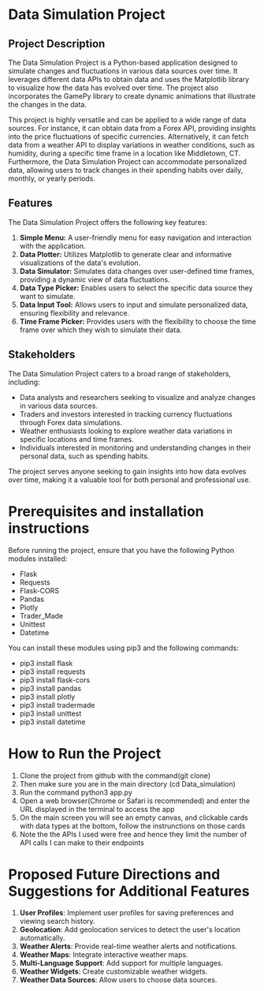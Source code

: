 # Data Simulation Project

## Project Description

The Data Simulation Project is a Python-based application designed to simulate changes and fluctuations in various data sources over time. It leverages different data APIs to obtain data and uses the Matplotlib library to visualize how the data has evolved over time. The project also incorporates the GamePy library to create dynamic animations that illustrate the changes in the data.

This project is highly versatile and can be applied to a wide range of data sources. For instance, it can obtain data from a Forex API, providing insights into the price fluctuations of specific currencies. Alternatively, it can fetch data from a weather API to display variations in weather conditions, such as humidity, during a specific time frame in a location like Middletown, CT. Furthermore, the Data Simulation Project can accommodate personalized data, allowing users to track changes in their spending habits over daily, monthly, or yearly periods.

## Features

The Data Simulation Project offers the following key features:

1. **Simple Menu:** A user-friendly menu for easy navigation and interaction with the application.
2. **Data Plotter:** Utilizes Matplotlib to generate clear and informative visualizations of the data's evolution.
3. **Data Simulator:** Simulates data changes over user-defined time frames, providing a dynamic view of data fluctuations.
4. **Data Type Picker:** Enables users to select the specific data source they want to simulate.
5. **Data Input Tool:** Allows users to input and simulate personalized data, ensuring flexibility and relevance.
6. **Time Frame Picker:** Provides users with the flexibility to choose the time frame over which they wish to simulate their data.

## Stakeholders

The Data Simulation Project caters to a broad range of stakeholders, including:

- Data analysts and researchers seeking to visualize and analyze changes in various data sources.
- Traders and investors interested in tracking currency fluctuations through Forex data simulations.
- Weather enthusiasts looking to explore weather data variations in specific locations and time frames.
- Individuals interested in monitoring and understanding changes in their personal data, such as spending habits.

The project serves anyone seeking to gain insights into how data evolves over time, making it a valuable tool for both personal and professional use.


# Prerequisites and installation instructions
Before running the project, ensure that you have the following Python modules installed:

- Flask
- Requests
- Flask-CORS
- Pandas
- Plotly
- Trader_Made
- Unittest
- Datetime

You can install these modules using pip3 and the following commands:
- pip3 install flask 
- pip3 install requests
- pip3 install flask-cors 
- pip3 install pandas 
- pip3 install plotly 
- pip3 install tradermade 
- pip3 install unittest 
- pip3 install datetime

# How to Run the Project
1. Clone the project from github with the command(git clone)
2. Then make sure you are in the main directory (cd Data_simulation)
3. Run the command python3 app.py
4. Open a web browser(Chrome or Safari is recommended) and enter the URL displayed in the terminal to access the app
5. On the main screen you will see an empty canvas, and clickable cards with data types at the bottom, follow the instrunctions on those cards
6. Note the the APIs I used were free and hence they limit the number of API calls I can make to their endpoints

# Proposed Future Directions and Suggestions for Additional Features
1. **User Profiles**: Implement user profiles for saving preferences and viewing search history.
2. **Geolocation**: Add geolocation services to detect the user's location automatically.
3. **Weather Alerts**: Provide real-time weather alerts and notifications.
4. **Weather Maps**: Integrate interactive weather maps.
5. **Multi-Language Support**: Add support for multiple languages.
6. **Weather Widgets**: Create customizable weather widgets.
7. **Weather Data Sources**: Allow users to choose data sources.




